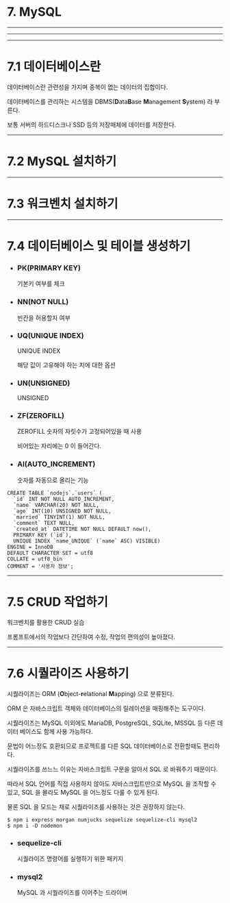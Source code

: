 # 7. MySQL

****

****



****

# 7.1 데이터베이스란



데이터베이스란 관련성을 가지며 중복이 없는 데이터의 집합이다.

데이터베이스를 관리하는 시스템을 DBMS(**D**ata**B**ase **M**anagement **S**ystem) 라 부른다.

보통 서버의 하드디스크나 SSD 등의 저장매체에 데이터를 저장한다.







****

# 7.2 MySQL 설치하기







****

# 7.3 워크벤치 설치하기







****

# 7.4 데이터베이스 및 테이블 생성하기



* ### PK(PRIMARY KEY)

  기본키 여부를 체크

* ### NN(NOT NULL)

  빈칸을 허용할지 여부

* ### UQ(UNIQUE INDEX)

  UNIQUE INDEX

  해당 값이 고유해야 하는 지에 대한 옵션

* ### UN(UNSIGNED)

  UNSIGNED

* ### ZF(ZEROFILL)

  ZEROFILL 숫자의 자릿수가 고정되어있을 때 사용

  비어있는 자리에는 0 이 들어간다.

* ### AI(AUTO_INCREMENT)

  숫자를 자동으로 올리는 기능



```mysql
CREATE TABLE `nodejs`.`users` (
  `id` INT NOT NULL AUTO_INCREMENT,
  `name` VARCHAR(20) NOT NULL,
  `age` INT(10) UNSIGNED NOT NULL,
  `married` TINYINT(1) NOT NULL,
  `comment` TEXT NULL,
  `created_at` DATETIME NOT NULL DEFAULT now(),
  PRIMARY KEY (`id`),
  UNIQUE INDEX `name_UNIQUE` (`name` ASC) VISIBLE)
ENGINE = InnoDB
DEFAULT CHARACTER SET = utf8
COLLATE = utf8_bin
COMMENT = '사용자 정보';
```





****

# 7.5 CRUD 작업하기



워크벤치를 활용한 CRUD 실습

프롬프트에서의 작업보다 간단하여 수정, 작업의 편의성이 높아졌다. 







****

# 7.6 시퀄라이즈 사용하기



시퀄라이즈는 ORM (**O**bject-**r**elational **M**apping) 으로 분류된다. 

ORM 은 자바스크립트 객체와 데이터베이스의 릴레이션을 매핑해주는 도구이다.



시퀄라이즈는 MySQL 이외에도 MariaDB, PostgreSQL, SQLite, MSSQL 등 다른 데이터 베이스도 함께 사용 가능하다.

문법이 어느정도 호환되므로 프로젝트를 다른 SQL 데이터베이스로 전환할때도 편리하다.



시퀄라이즈를 쓰느느 이유는 자바스크립트 구문을 알아서 SQL 로 바꿔주기 때문이다.

따라서 SQL 언어를 직접 사용하지 않아도 자바스크립트만으로 MySQL 을 조작할 수 있고, SQL 을 몰라도 MySQL 을 어느정도 다룰 수 있게 된다. 

물론 SQL 을 모드는 채로 시퀄라이즈를 사용하는 것은 권장하지 않는다.





```
$ npm i express morgan numjucks sequelize sequelize-cli mysql2
$ npm i -D nodemon
```

* ### sequelize-cli  

  시퀄라이즈 명령어를 실행하기 위한 패키지

* ### mysql2 

  MySQL 과 시퀄라이즈를 이어주는 드라이버